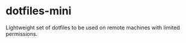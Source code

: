 # dotfiles-mini
Lightweight set of dotfiles to be used on remote machines with limited permissions.
